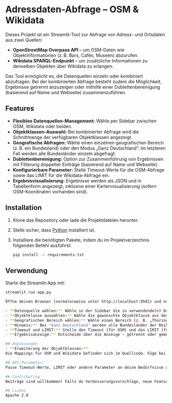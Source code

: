 # Adressdaten-Abfrage – OSM & Wikidata

Dieses Projekt ist ein Streamlit-Tool zur Abfrage von Adress- und Ortsdaten aus zwei Quellen:

- **OpenStreetMap Overpass API** – um OSM-Daten wie Objektinformationen (z. B. Bars, Cafés, Museen) abzurufen.
- **Wikidata SPARQL-Endpunkt** – um zusätzliche Informationen zu denselben Objekten über Wikidata zu erlangen.

Das Tool ermöglicht es, die Datenquellen einzeln oder kombiniert abzufragen. Bei der kombinierten Abfrage besteht zudem die Möglichkeit, Ergebnisse getrennt anzuzeigen oder mithilfe einer Dublettenbereinigung (basierend auf Name und Webseite) zusammenzuführen.

## Features

- **Flexibles Datenquellen-Management:** Wähle per Sidebar zwischen OSM, Wikidata oder beiden.
- **Objektklassen-Auswahl:** Bei kombinierter Abfrage wird die Schnittmenge der verfügbaren Objektklassen angezeigt.
- **Geografische Abfragen:** Wähle einen einzelnen geografischen Bereich (z. B. ein Bundesland) oder den Modus „Ganz Deutschland“. Im letzteren Fall werden alle Bundesländer einzeln abgefragt.
- **Dublettenbereinigung:** Option zur Zusammenführung von Ergebnissen mit Filterung doppelter Einträge (basierend auf Name und Webseite).
- **Konfigurierbare Parameter:** Stelle Timeout-Werte für die OSM-Abfrage sowie das LIMIT für die Wikidata-Abfrage ein.
- **Ergebnisvisualisierung:** Ergebnisse werden als JSON und in Tabellenform angezeigt, inklusive einer Kartenvisualisierung (sofern OSM-Koordinaten vorhanden sind).

## Installation

1. Klone das Repository oder lade die Projektdateien herunter.
2. Stelle sicher, dass [Python](https://www.python.org/) installiert ist.
3. Installiere die benötigten Pakete, indem du im Projektverzeichnis folgenden Befehl ausführst:

   ```bash
   pip install -r requirements.txt

##  Verwendung
Starte die Streamlit-App mit:

   ```bash
streamlit run app.py

Öffne deinen Browser (normalerweise unter http://localhost:8501) und nutze die Benutzeroberfläche:

- **Datenquelle wählen:** Wähle in der Sidebar die zu verwendende(n) Datenquelle(n): OSM Overpass, Wikidata oder beide.
- **Objektklasse auswählen:** Wähle die gewünschte Objektklasse aus dem Dropdown-Menü aus.
- **Geografischen Bereich wählen:** Wähle einen Bereich (z. B. „Thüringen“ oder „Ganz Deutschland“).
- **Hinweis:** Bei "Ganz Deutschland" werden alle Bundesländer der Reihe nach abgearbeitet.
- **Timeout und LIMIT:** Stelle den Timeout (für OSM) und das LIMIT (für Wikidata, Standard 1000) ein.
- **Ergebnisanzeige:** Entscheide über die Anzeige – getrennt oder gemeinsam (mit Dublettenbereinigung). Klicke auf „Abfrage starten“, um die Ergebnisse abzurufen. Die Ergebnisse werden in Form einer JSON-Ausgabe und als Tabelle angezeigt. Bei gemeinsamer Anzeige können die Daten zudem zusammengeführt werden, wobei Dubletten anhand des Namens oder der Webseite entfernt werden.

## Anpassungen
- **Erweiterung der Objektklassen:**
Die Mappings für OSM und Wikidata befinden sich im Quellcode. Füge bei Bedarf weitere Einträge hinzu.

## API-Parameter:
Passe Timeout-Werte, LIMIT oder andere Parameter an deine Bedürfnisse an.

## Contributing
Beiträge sind willkommen! Falls du Verbesserungsvorschläge, neue Features oder Bugfixes hast, erstelle bitte einen Pull Request oder öffne ein Issue.

## Lizenz
Apache 2.0
